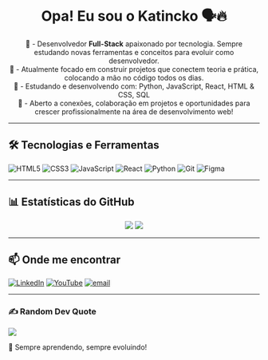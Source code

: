 <h1 align="center">Opa! Eu sou o Katincko 🗣️🔥</h1>

<p align="center">
🧠 - Desenvolvedor <strong>Full-Stack</strong> apaixonado por tecnologia. Sempre estudando novas ferramentas e conceitos para evoluir como desenvolvedor.
<br>
🔮 - Atualmente focado em construir projetos que conectem teoria e prática, colocando a mão no código todos os dias.
<br>
🐍 - Estudando e desenvolvendo com: Python, JavaScript, React, HTML & CSS, SQL
<br>
🤚 - Aberto a conexões, colaboração em projetos e oportunidades para crescer profissionalmente na área de desenvolvimento web!
 
</p>





---

## 🛠️ Tecnologias e Ferramentas

![HTML5](https://img.shields.io/badge/HTML5-E34F26?style=flat&logo=html5&logoColor=white)
![CSS3](https://img.shields.io/badge/CSS3-1572B6?style=flat&logo=css3&logoColor=white)
![JavaScript](https://img.shields.io/badge/JavaScript-F7DF1E?style=flat&logo=javascript&logoColor=black)
![React](https://img.shields.io/badge/React-61DAFB?style=flat&logo=react&logoColor=black)
![Python](https://img.shields.io/badge/Python-3776AB?style=flat&logo=python&logoColor=white)
![Git](https://img.shields.io/badge/Git-F05032?style=flat&logo=git&logoColor=white)
![Figma](https://img.shields.io/badge/figma-%23F24E1E.svg?style=flat&logo=figma&logoColor=white)

---

## 📊 Estatísticas do GitHub


<p align="center">
  <img src="https://github-readme-stats.vercel.app/api?username=katincko&theme=shadow_blue&hide_border=false&include_all_commits=true&count_private=true" />
  <img src="https://github-readme-stats.vercel.app/api/top-langs/?username=katincko&theme=shadow_blue&hide_border=false&layout=compact" />
</p>


---

## 📫 Onde me encontrar
[![LinkedIn](https://img.shields.io/badge/LinkedIn-%230077B5.svg?logo=linkedin&logoColor=white)](https://linkedin.com/in/joaquim-alx) [![YouTube](https://img.shields.io/badge/YouTube-%23FF0000.svg?logo=YouTube&logoColor=white)](https://youtube.com/@katincko) [![email](https://img.shields.io/badge/Email-D14836?logo=gmail&logoColor=white)](mailto:katincko@gmail.com) 

---

### ✍️ Random Dev Quote
![](https://quotes-github-readme.vercel.app/api?type=horizontal&theme=dark)

<!-- Creditos: Esse Readme foi criado com auxilio do site: GPRM ( https://gprm.itsvg.in ) -->

🧠 Sempre aprendendo, sempre evoluindo!  
